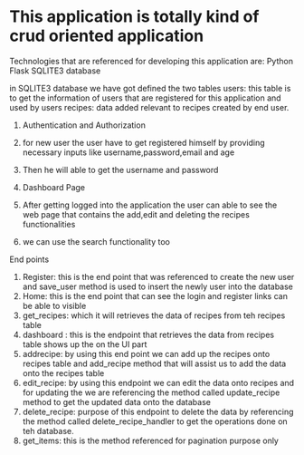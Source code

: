 # This application is totally kind of crud oriented application 

Technologies that are referenced for developing this application are:
Python
Flask 
SQLITE3 database

in SQLITE3 database
 we have got defined the two tables 
users: this table is to get the information of users that are registered 
for this application and used by users
recipes: data added relevant to recipes created by end user.


1) Authentication and Authorization 
1) for new user the user have to get registered himself by providing
necessary inputs like username,password,email and age
2) Then he will able to get the username and password

2) Dashboard Page
1) After getting logged into the application the user can able to see the web page
that contains the add,edit and deleting the recipes functionalities
2) we can use the search functionality too

End points
1) Register: this is the end point that was referenced to create the new user and save_user method 
is used to insert the newly user into the database
2) Home: this is the end point that can see the login and register links can be able to visible
3) get_recipes: which it will retrieves the data of recipes from teh recipes table
4) dashboard : this is the endpoint that retrieves the data from recipes table shows up the 
on the UI part
5) addrecipe: by using this end point we can add up the recipes onto recipes table and add_recipe 
method that will assist us to add the data onto the recipes table
6) edit_recipe: by using this endpoint we can edit the data onto recipes and for updating the
we are referencing the method called update_recipe method to get the updated data onto the database
7) delete_recipe: purpose of this endpoint to delete the data by referencing the method called 
delete_recipe_handler to get the operations done on teh database.
8) get_items: this is the method referenced for pagination purpose only


